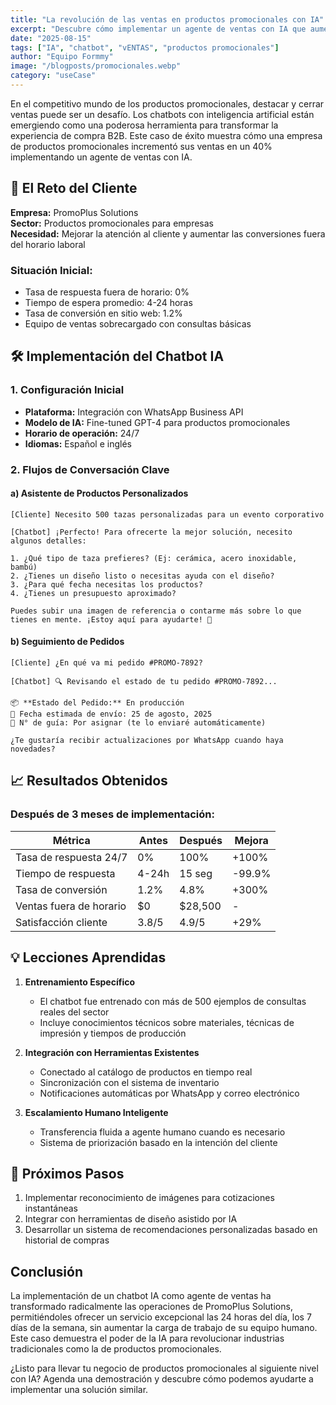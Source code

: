 ```yaml
---
title: "La revolución de las ventas en productos promocionales con IA"
excerpt: "Descubre cómo implementar un agente de ventas con IA que aumenta las conversiones en tu negocio de productos promocionales."
date: "2025-08-15"
tags: ["IA", "chatbot", "vENTAS", "productos promocionales"]
author: "Equipo Formmy"
image: "/blogposts/promocionales.webp"
category: "useCase"
---
```



En el competitivo mundo de los productos promocionales, destacar y cerrar ventas puede ser un desafío. Los chatbots con inteligencia artificial están emergiendo como una poderosa herramienta para transformar la experiencia de compra B2B. Este caso de éxito muestra cómo una empresa de productos promocionales incrementó sus ventas en un 40% implementando un agente de ventas con IA.

## 🚀 El Reto del Cliente

**Empresa:** PromoPlus Solutions  
**Sector:** Productos promocionales para empresas  
**Necesidad:** Mejorar la atención al cliente y aumentar las conversiones fuera del horario laboral

### Situación Inicial:
- Tasa de respuesta fuera de horario: 0%
- Tiempo de espera promedio: 4-24 horas
- Tasa de conversión en sitio web: 1.2%
- Equipo de ventas sobrecargado con consultas básicas

## 🛠️ Implementación del Chatbot IA

### 1. Configuración Inicial
- **Plataforma:** Integración con WhatsApp Business API
- **Modelo de IA:** Fine-tuned GPT-4 para productos promocionales
- **Horario de operación:** 24/7
- **Idiomas:** Español e inglés

### 2. Flujos de Conversación Clave

#### a) Asistente de Productos Personalizados
```
[Cliente] Necesito 500 tazas personalizadas para un evento corporativo

[Chatbot] ¡Perfecto! Para ofrecerte la mejor solución, necesito algunos detalles:

1. ¿Qué tipo de taza prefieres? (Ej: cerámica, acero inoxidable, bambú)
2. ¿Tienes un diseño listo o necesitas ayuda con el diseño?
3. ¿Para qué fecha necesitas los productos?
4. ¿Tienes un presupuesto aproximado?

Puedes subir una imagen de referencia o contarme más sobre lo que tienes en mente. ¡Estoy aquí para ayudarte! 🎨
```

#### b) Seguimiento de Pedidos
```
[Cliente] ¿En qué va mi pedido #PROMO-7892?

[Chatbot] 🔍 Revisando el estado de tu pedido #PROMO-7892...

📦 **Estado del Pedido:** En producción
📅 Fecha estimada de envío: 25 de agosto, 2025
🚚 N° de guía: Por asignar (te lo enviaré automáticamente)

¿Te gustaría recibir actualizaciones por WhatsApp cuando haya novedades?
```

## 📈 Resultados Obtenidos

### Después de 3 meses de implementación:

| Métrica | Antes | Después | Mejora |
|---------|-------|---------|--------|
| Tasa de respuesta 24/7 | 0% | 100% | +100% |
| Tiempo de respuesta | 4-24h | 15 seg | -99.9% |
| Tasa de conversión | 1.2% | 4.8% | +300% |
| Ventas fuera de horario | $0 | $28,500 | - |
| Satisfacción cliente | 3.8/5 | 4.9/5 | +29% |

## 💡 Lecciones Aprendidas

1. **Entrenamiento Específico**
   - El chatbot fue entrenado con más de 500 ejemplos de consultas reales del sector
   - Incluye conocimientos técnicos sobre materiales, técnicas de impresión y tiempos de producción

2. **Integración con Herramientas Existentes**
   - Conectado al catálogo de productos en tiempo real
   - Sincronización con el sistema de inventario 
   - Notificaciones automáticas por WhatsApp y correo electrónico

3. **Escalamiento Humano Inteligente**
   - Transferencia fluida a agente humano cuando es necesario
   - Sistema de priorización basado en la intención del cliente

## 🎯 Próximos Pasos

1. Implementar reconocimiento de imágenes para cotizaciones instantáneas
2. Integrar con herramientas de diseño asistido por IA
3. Desarrollar un sistema de recomendaciones personalizadas basado en historial de compras

## Conclusión

La implementación de un chatbot IA como agente de ventas ha transformado radicalmente las operaciones de PromoPlus Solutions, permitiéndoles ofrecer un servicio excepcional las 24 horas del día, los 7 días de la semana, sin aumentar la carga de trabajo de su equipo humano. Este caso demuestra el poder de la IA para revolucionar industrias tradicionales como la de productos promocionales.

¿Listo para llevar tu negocio de productos promocionales al siguiente nivel con IA? Agenda una demostración y descubre cómo podemos ayudarte a implementar una solución similar.
